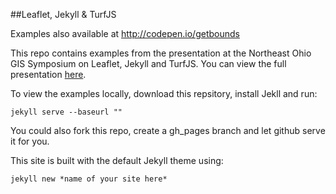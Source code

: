 ##Leaflet, Jekyll & TurfJS

Examples also available at http://codepen.io/getbounds

This repo contains examples from the presentation at the Northeast Ohio GIS Symposium on Leaflet, Jekyll and TurfJS. You can view the full presentation [here](https://getbounds.com/slides/neohio-gis-2016-leaflet-jekyll-turfjs/).

To view the examples locally, download this repsitory, install Jekll and run:

```
jekyll serve --baseurl ""
```

You could also fork this repo, create a gh_pages branch and let github serve it for you.

This site is built with the default Jekyll theme using:

```
jekyll new *name of your site here*
```
